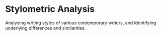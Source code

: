 # Stylometric Analysis

Analysing writing styles of various contemporary writers, and identifying underlying differences and similarities.
